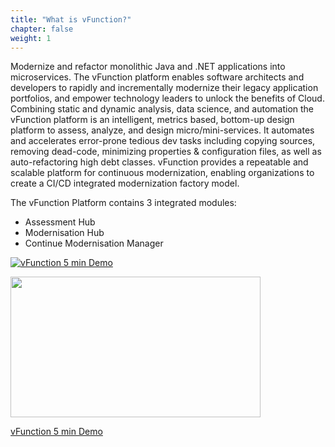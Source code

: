 ```yaml
---
title: "What is vFunction?"
chapter: false
weight: 1
---
```



Modernize and refactor monolithic Java and .NET applications into microservices. The vFunction platform enables software architects and developers to rapidly and incrementally modernize their legacy application portfolios, and empower technology leaders to unlock the benefits of Cloud. Combining static and dynamic analysis, data science, and automation the vFunction platform is an intelligent, metrics based, bottom-up design platform to assess, analyze, and design micro/mini-services. It automates and accelerates error-prone tedious dev tasks including copying sources, removing dead-code, minimizing properties & configuration files, as well as auto-refactoring high debt classes. vFunction provides a repeatable and scalable platform for continuous modernization, enabling organizations to create a CI/CD integrated modernization factory model.


The vFunction Platform contains 3 integrated modules: 
* Assessment Hub <br>
* Modernisation Hub <br>
* Continue Modernisation Manager <br>


[![vFunction 5 min Demo](https://embed-ssl.wistia.com/deliveries/0834e56c4379e2a633b5448bd6b16807.jpg?image_play_button_size=2x&amp;image_crop_resized=960x540&amp;image_play_button=1&amp;image_play_button_color=6fc79ce0)](https://vfunction.com/products/?wvideo=vgwz4d61um)


<p><a href="https://vfunction.com/products/?wvideo=vgwz4d61um">
<img src="https://embed-ssl.wistia.com/deliveries/0834e56c4379e2a633b5448bd6b16807.jpg?image_play_button_size=2x&amp;image_crop_resized=960x540&amp;image_play_button=1&amp;image_play_button_color=6fc79ce0" width="400" height="225" style="width: 400px; height: 225px;"></a></p><p>
<a href="https://vfunction.com/products/?wvideo=vgwz4d61um">vFunction 5 min Demo</a></p>